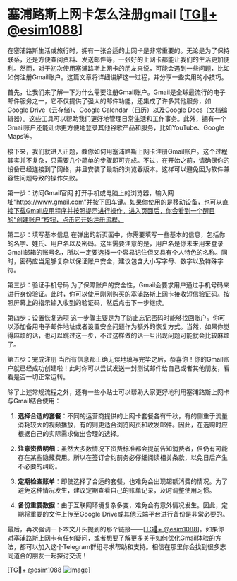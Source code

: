 # 塞浦路斯上网卡怎么注册gmail [[TG💪+ @esim1088](https://t.me/s/esim1088)]

在塞浦路斯生活或旅行时，拥有一张合适的上网卡是非常重要的。无论是为了保持联系，还是方便查阅资料、发送邮件等，一张好的上网卡都能让我们的生活更加便利。然而，对于初次使用塞浦路斯上网卡的朋友来说，可能会遇到一些问题，比如如何注册Gmail账户。这篇文章将详细讲解这一过程，并分享一些实用的小技巧。

首先，让我们来了解一下为什么需要注册Gmail账户。Gmail是全球最流行的电子邮件服务之一，它不仅提供了强大的邮件功能，还集成了许多其他服务，如Google Drive（云存储）、Google Calendar（日历）以及Google Docs（文档编辑器）。这些工具可以帮助我们更好地管理日常生活和工作事务。此外，拥有一个Gmail账户还能让你更方便地登录其他谷歌产品和服务，比如YouTube、Google Maps等。

接下来，我们就进入正题，教你如何用塞浦路斯上网卡注册Gmail账户。这个过程其实并不复杂，只需要几个简单的步骤即可完成。不过，在开始之前，请确保你的设备已经连接到了网络，并且安装了最新的浏览器版本。这样可以避免因为软件兼容性问题导致的操作失败。

第一步：访问Gmail官网
打开手机或电脑上的浏览器，输入网址“https://www.gmail.com”并按下回车键。如果你使用的是移动设备，也可以直接下载Gmail应用程序并按照提示进行操作。进入页面后，你会看到一个醒目的“创建账户”按钮，点击它开始注册流程。

第二步：填写基本信息
在弹出的新页面中，你需要填写一些基本的信息，包括你的名字、姓氏、用户名以及密码。这里需要注意的是，用户名是你未来用来登录Gmail邮箱的账号名，所以一定要选择一个容易记住但又具有个人特色的名称。同时，密码应当足够复杂以保证账户安全，建议包含大小写字母、数字以及特殊字符。

第三步：验证手机号码
为了保障账户的安全性，Gmail会要求用户通过手机号码来进行身份验证。此时，你可以使用刚刚购买的塞浦路斯上网卡接收短信验证码。按照屏幕上的指示输入收到的验证码，然后点击下一步继续。

第四步：设置恢复选项
这一步骤主要是为了防止忘记密码时能够找回账户。你可以添加备用电子邮件地址或者设置安全问题作为额外的恢复方式。当然，如果你觉得麻烦的话，也可以跳过这一步，不过这样做的话一旦出现问题可能就会比较麻烦了。

第五步：完成注册
当所有信息都正确无误地填写完毕之后，恭喜你！你的Gmail账户就已经成功创建啦！此时你可以尝试发送一封测试邮件给自己或者其他朋友，看看是否一切正常运转。

除了上述常规流程之外，还有一些小贴士可以帮助大家更好地利用塞浦路斯上网卡与Gmail结合使用：

1. **选择合适的套餐**：不同的运营商提供的上网卡套餐各有千秋，有的侧重于流量消耗较大的视频播放，有的则更适合浏览网页和收发邮件。因此，在选购时应根据自己的实际需求做出合理的选择。
   
2. **注意资费明细**：虽然大多数情况下资费标准都会提前告知消费者，但仍有可能存在某些隐藏费用。所以在签订合约前务必仔细阅读相关条款，以免日后产生不必要的纠纷。

3. **定期检查账单**：即使选择了合适的套餐，也难免会出现超额消费的情况。为了避免这种情况发生，建议定期查看自己的账单记录，及时调整使用习惯。

4. **备份重要数据**：由于互联网环境复杂多变，难免会有意外情况发生。因此，定期将重要的文件上传至Google Drive或其他云端平台进行备份是非常必要的。

最后，再次强调一下本文开头提到的那个链接——[[TG💪+ @esim1088](https://t.me/s/esim1088)]。如果你对塞浦路斯上网卡有任何疑问，或者想要了解更多关于如何优化Gmail体验的方法，都可以加入这个Telegram群组寻求帮助和支持。相信在那里你会找到很多志同道合的朋友一起探讨交流！

[[TG💪+ @esim1088](https://t.me/s/esim1088) ![Image](https://i.postimg.cc/4NQfJmqS/Snipaste-2025-05-13-00-14-12.png)]
